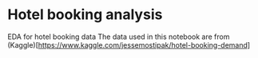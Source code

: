 # Hotel booking analysis
EDA for hotel booking data
The data used in this notebook are from (Kaggle)[https://www.kaggle.com/jessemostipak/hotel-booking-demand]
